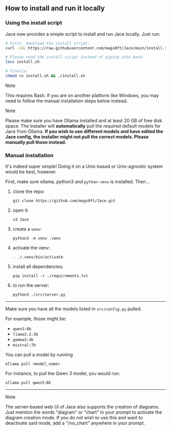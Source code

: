 ## How to install and run it locally

### Using the install script

Jace now provides a simple script to install and run Jace locally. Just run:

```bash
# First, download the install script:
curl -sSL https://raw.githubusercontent.com/mags0ft/Jace/main/install.sh > install.sh

# Please read the install script instead of piping into bash:
less install.sh

# Finally:
chmod +x install.sh && ./install.sh
```

> [!NOTE]
> This requires Bash. If you are on another platform like Windows, you may need to follow the manual installation steps below instead.

> [!NOTE]
> Please make sure you have Ollama installed and at least 20 GB of free disk space. The installer will **automatically** pull the required default models for Jace from Ollama. **If you wish to use different models and have edited the Jace config, the installer might not pull the correct models. Please manually pull those instead.**

### Manual installation

It's indeed super simple! Doing it on a Unix-based or Unix-agnostic system would be best, however.

First, make sure ollama, python3 and `python-venv` is installed. Then...

1. clone the repo:
    ```
    git clone https://github.com/mags0ft/Jace.git
    ```

2. open it:
    ```
    cd Jace
    ```

3. create a `venv`:
    ```
    python3 -m venv .venv
    ```

4. activate the venv:
    ```
    . ./.venv/bin/activate
    ```

5. install all dependencies:
    ```
    pip install -r ./requirements.txt
    ```

6. to run the server: 
    ```
    python3 ./src/server.py
    ```

---

Make sure you have all the models listed in `src/config.py` pulled.

For example, those might be:

- `qwen3:8b`
- `llama3.2:3b`
- `gemma3:4b`
- `mistral:7b`

You can pull a model by running

```
ollama pull <model_name>
```

For instance, to pull the Qwen 3 model, you would run:

```
ollama pull qwen3:8b
```

--- 

> [!NOTE]
> The server-based web UI of Jace also supports the creation of diagrams. Just mention the words "diagram" or "chart" in your prompt to activate the diagram creation mode. If you do not wish to use this and want to deactivate said mode, add a "/no_chart" anywhere in your prompt.
